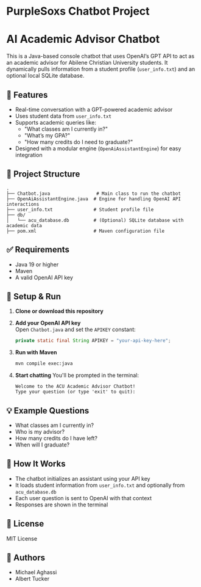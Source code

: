 # PurpleSoxs Chatbot Project

# AI Academic Advisor Chatbot

This is a Java-based console chatbot that uses OpenAI’s GPT API to act as an academic advisor for Abilene Christian University students. It dynamically pulls information from a student profile (`user_info.txt`) and an optional local SQLite database.

## 🚀 Features

- Real-time conversation with a GPT-powered academic advisor  
- Uses student data from `user_info.txt`  
- Supports academic queries like:  
  - "What classes am I currently in?"  
  - "What’s my GPA?"  
  - "How many credits do I need to graduate?"  
- Designed with a modular engine (`OpenAiAssistantEngine`) for easy integration

## 📁 Project Structure

```
.
├── Chatbot.java                 # Main class to run the chatbot
├── OpenAiAssistantEngine.java  # Engine for handling OpenAI API interactions
├── user_info.txt               # Student profile file
├── db/
│   └── acu_database.db         # (Optional) SQLite database with academic data
├── pom.xml                     # Maven configuration file
```

## ✅ Requirements

- Java 19 or higher  
- Maven  
- A valid OpenAI API key  

## 🔧 Setup & Run

1. **Clone or download this repository**

2. **Add your OpenAI API key**  
   Open `Chatbot.java` and set the `APIKEY` constant:
   ```java
   private static final String APIKEY = "your-api-key-here";
   ```

3. **Run with Maven**
   ```bash
   mvn compile exec:java
   ```

4. **Start chatting**
   You'll be prompted in the terminal:
   ```
   Welcome to the ACU Academic Advisor Chatbot!
   Type your question (or type 'exit' to quit):
   ```

## 💡 Example Questions

- What classes am I currently in?  
- Who is my advisor?  
- How many credits do I have left?  
- When will I graduate?  

## 🧠 How It Works

- The chatbot initializes an assistant using your API key  
- It loads student information from `user_info.txt` and optionally from `acu_database.db`  
- Each user question is sent to OpenAI with that context  
- Responses are shown in the terminal  

## 📜 License

MIT License

## 👤 Authors

- Michael Aghassi 
- Albert Tucker

